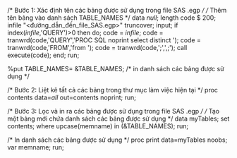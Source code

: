 /* Bước 1: Xác định tên các bảng được sử dụng trong file SAS .egp */
/* Thêm tên bảng vào danh sách TABLE_NAMES */
data _null_;
   length code $ 200;
   infile "<đường_dẫn_đến_file_SAS.egp>" truncover;
   input;
   if index(_infile_,'QUERY')>0 then do;
      code = _infile_;
      code = tranwrd(code,'QUERY','PROC SQL noprint select distinct ');
      code = tranwrd(code,'FROM','from ');
      code = tranwrd(code,';',',;');
      call execute(code);
   end;
run;

%put TABLE_NAMES= &TABLE_NAMES; /* in danh sách các bảng được sử dụng */

/* Bước 2: Liệt kê tất cả các bảng trong thư mục làm việc hiện tại */
proc contents data=_all_ out=contents noprint;
run;

/* Bước 3: Lọc và in ra các bảng được sử dụng trong file SAS .egp */
/* Tạo một bảng mới chứa danh sách các bảng được sử dụng */
data myTables;
   set contents;
   where upcase(memname) in (&TABLE_NAMES);
run;

/* In danh sách các bảng được sử dụng */
proc print data=myTables noobs;
   var memname;
run;
